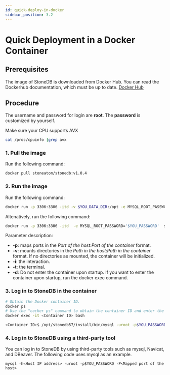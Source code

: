 ```yaml
---
id: quick-deploy-in-docker
sidebar_position: 3.2
---
```


# Quick Deployment in a Docker Container
## Prerequisites
The image of StoneDB is downloaded from Docker Hub. You can read the Dockerhub documentation, which must be up to date.
[Docker Hub](https://hub.docker.com/r/stoneatom/stonedb)

## Procedure
The username and password for login are **root**. The **password** is customized by yourself.

Make sure your CPU supports AVX

```bash
cat /proc/cpuinfo |grep avx
```
### 1. Pull the image
Run the following command:
```bash
docker pull stoneatom/stonedb:v1.0.4
```
### 2. Run the image
Run the following command:
```bash
docker run -p 3306:3306 -itd -v $YOU_DATA_DIR:/opt -e MYSQL_ROOT_PASSWORD='$YOU_PASSWORD' stoneatom/stonedb:v1.0.4
```
Altenatively, run the following command:
```bash
docker run -p 3306:3306 -itd  -e MYSQL_ROOT_PASSWORD='$YOU_PASSWORD'  stoneatom/stonedb:v1.0.4
```
Parameter description:

- **-p**: maps ports in the _Port of the host_:_Port of the container_ format.
- **-v**: mounts directories in the _Path in the host_:_Path in the container_ format. If no directories ae mounted, the container will be initialized.
- **-i**: the interaction.
- **-t**: the terminal.
- **-d**: Do not enter the container upon startup. If you want to enter the container upon startup, run the  docker exec command.
### 3. Log in to StoneDB in the container
```bash
# Obtain the Docker container ID.
docker ps
# Use the "cocker ps" command to obtain the container ID and enter the Docker container.
docker exec -it <Container ID> bash

<Container ID>$ /opt/stonedb57/install/bin/mysql -uroot -p$YOU_PASSWORD
```
### **4. Log in to StoneDB using a third-party tool**
You can log in to StoneDB by using third-party tools such as mysql, Navicat, and DBeaver. The following code uses mysql as an example.
```shell
mysql -h<Host IP address> -uroot -p$YOU_PASSWORD -P<Mapped port of the host>
```